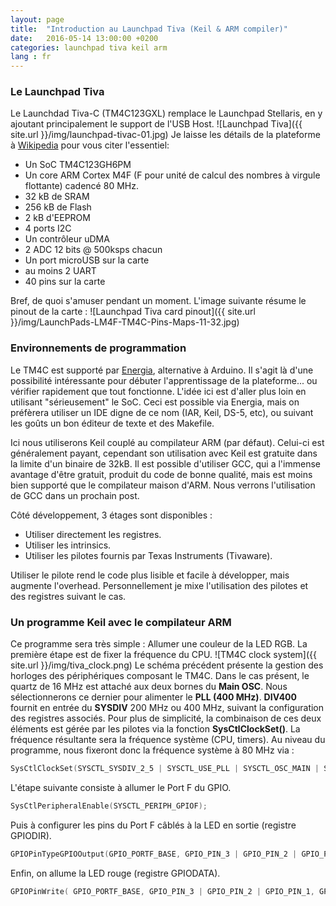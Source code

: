 ```yaml
---
layout: page
title:  "Introduction au Launchpad Tiva (Keil & ARM compiler)"
date:   2016-05-14 13:00:00 +0200
categories: launchpad tiva keil arm
lang : fr
---
```


### Le Launchpad Tiva
Le Launchdad Tiva-C (TM4C123GXL) remplace le Launchpad Stellaris, en y ajoutant principalement le support de l'USB Host.
![Launchpad Tiva]({{ site.url }}/img/launchpad-tivac-01.jpg)
Je laisse les détails de la plateforme à [Wikipedia](https://en.wikipedia.org/wiki/Tiva-C_LaunchPad) pour vous citer l'essentiel:

* Un SoC TM4C123GH6PM
* Un core ARM Cortex M4F (F pour unité de calcul des nombres à virgule flottante) cadencé 80 MHz.
* 32 kB de SRAM
* 256 kB de Flash
* 2 kB d'EEPROM
* 4 ports I2C
* Un contrôleur uDMA
* 2 ADC 12 bits @ 500ksps chacun
* Un port microUSB sur la carte
* au moins 2 UART
* 40 pins sur la carte

Bref, de quoi s'amuser pendant un moment. L'image suivante résume le pinout de la carte :
![Launchpad Tiva card pinout]({{ site.url }}/img/LaunchPads-LM4F-TM4C-Pins-Maps-11-32.jpg)


### Environnements de programmation
Le TM4C est supporté par [Energia](http://energia.nu), alternative à Arduino. Il s'agit là d'une possibilité intéressante pour débuter l'apprentissage de la plateforme... ou vérifier rapidement que tout fonctionne.
L'idée ici est d'aller plus loin en utilisant "sérieusement" le SoC. Ceci est possible via Energia, mais on préfèrera utiliser un IDE digne de ce nom (IAR, Keil, DS-5, etc), ou suivant les goûts un bon éditeur de texte et des Makefile.

Ici nous utiliserons Keil couplé au compilateur ARM (par défaut). Celui-ci est généralement payant, cependant son utilisation avec Keil est gratuite dans la limite d'un binaire de 32kB. Il est possible d'utiliser GCC, qui a l'immense avantage d'être gratuit, produit du code de bonne qualité, mais est moins bien supporté que le compilateur maison d'ARM. Nous verrons l'utilisation de GCC dans un prochain post.

Côté développement, 3 étages sont disponibles :

* Utiliser directement les registres.
* Utiliser les intrinsics.
* Utiliser les pilotes fournis par Texas Instruments (Tivaware).

Utiliser le pilote rend le code plus lisible et facile à développer, mais augmente l'overhead. Personnellement je mixe l'utilisation des pilotes et des registres suivant le cas.



### Un programme Keil avec le compilateur ARM
Ce programme sera très simple : Allumer une couleur de la LED RGB.
La première étape est de fixer la fréquence du CPU.
![TM4C clock system]({{ site.url }}/img/tiva_clock.png)
Le schéma précédent présente la gestion des horloges des périphériques composant le TM4C. Dans le cas présent, le quartz de 16 MHz est attaché aux deux bornes du **Main OSC**. Nous sélectionnerons ce dernier pour alimenter le **PLL (400 MHz)**. **DIV400**  fournit en entrée du **SYSDIV** 200 MHz ou 400 MHz, suivant la configuration des registres associés. Pour plus de simplicité, la combinaison de ces deux éléments est gérée par les pilotes via la fonction **SysCtlClockSet()**. La fréquence résultante sera la fréquence système (CPU, timers). Au niveau du programme, nous fixeront donc la fréquence système à 80 MHz via :

```c
SysCtlClockSet(SYSCTL_SYSDIV_2_5 | SYSCTL_USE_PLL | SYSCTL_OSC_MAIN | SYSCTL_XTAL_16MHZ);
```
L'étape suivante consiste à allumer le Port F du GPIO.
```c
SysCtlPeripheralEnable(SYSCTL_PERIPH_GPIOF);
```
Puis à configurer les pins du Port F câblés à la LED en sortie (registre GPIODIR).
```c
GPIOPinTypeGPIOOutput(GPIO_PORTF_BASE, GPIO_PIN_3 | GPIO_PIN_2 | GPIO_PIN_1);
```
Enfin, on allume la LED rouge (registre GPIODATA).
```c
GPIOPinWrite( GPIO_PORTF_BASE, GPIO_PIN_3 | GPIO_PIN_2 | GPIO_PIN_1, GPIO_PIN_1 );
```
